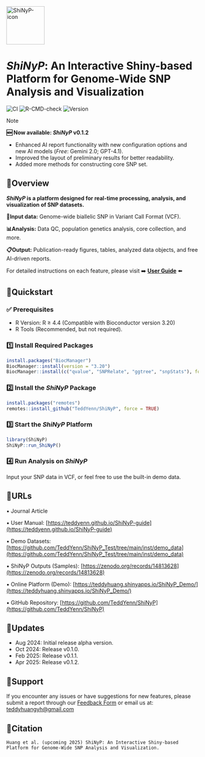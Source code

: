 
<img src="https://github.com/user-attachments/assets/d503aec3-c21a-4e48-99e9-4e5285845b45" alt="ShiNyP-icon" width="100"/>

# _ShiNyP_: An Interactive Shiny-based Platform for Genome-Wide SNP Analysis and Visualization

![CI](https://img.shields.io/github/actions/workflow/status/TeddYenn/ShiNyP/R-CMD-check-Windows-latest.yaml)
![R-CMD-check](https://img.shields.io/github/actions/workflow/status/TeddYenn/ShiNyP/R-CMD-check-macOS_Ubuntu-release.yaml?label=R-CMD-check)
![Version](https://img.shields.io/github/r-package/v/TeddYenn/ShiNyP?label=ShiNyP&color=blue)

<!-- badges: end -->


> [!NOTE] 
> **🆕 Now available: _ShiNyP_ v0.1.2**
> - Enhanced AI report functionality with new configuration options and new AI models (*Free*: Gemini 2.0; GPT-4.1).
> - Improved the layout of preliminary results for better readability.
> - Added more methods for constructing core SNP set.


## 🔸Overview

**_ShiNyP_ is a platform designed for real-time processing, analysis, and visualization of SNP datasets.**

**📄Input data:** Genome-wide biallelic SNP in Variant Call Format (VCF).

**📊Analysis:** Data QC, population genetics analysis, core collection, and more.

**📋Output:** Publication-ready figures, tables, analyzed data objects, and free AI-driven reports.

For detailed instructions on each feature, please visit ➡️ [**User Guide**](https://teddyenn.github.io/ShiNyP-guide/) ⬅️

## 🔸Quickstart

### ✅ Prerequisites
- R Version: R ≥ 4.4 (Compatible with Bioconductor version 3.20)
- R Tools (Recommended, but not required).


### 1️⃣ Install Required Packages
   ```R
   install.packages("BiocManager")
   BiocManager::install(version = "3.20")
   BiocManager::install(c("qvalue", "SNPRelate", "ggtree", "snpStats"), force = TRUE)
   ```
### 2️⃣ Install the _ShiNyP_ Package
   ```R
   install.packages("remotes")
   remotes::install_github("TeddYenn/ShiNyP", force = TRUE)
   ```
### 3️⃣ Start the _ShiNyP_ Platform
   ```R
   library(ShiNyP)
   ShiNyP::run_ShiNyP()
   ```
### 4️⃣ Run Analysis on _ShiNyP_
Input your SNP data in VCF, or feel free to use the built-in demo data.


## 🔸URLs

▪️ Journal Article

▪️ User Manual: [https://teddyenn.github.io/ShiNyP-guide](https://teddyenn.github.io/ShiNyP-guide)

▪️ Demo Datasets: [https://github.com/TeddYenn/ShiNyP_Test/tree/main/inst/demo_data](https://github.com/TeddYenn/ShiNyP_Test/tree/main/inst/demo_data)

▪️ ShiNyP Outputs (Samples): [https://zenodo.org/records/14813628](https://zenodo.org/records/14813628)

▪️ Online Platform (Demo): [https://teddyhuang.shinyapps.io/ShiNyP_Demo/](https://teddyhuang.shinyapps.io/ShiNyP_Demo/)

▪️ GitHub Repository: [https://github.com/TeddYenn/ShiNyP](https://github.com/TeddYenn/ShiNyP)

## 🔸Updates

- Aug 2024: Initial release alpha version.
- Oct 2024: Release v0.1.0.
- Feb 2025: Release v0.1.1.
- Apr 2025: Release v0.1.2.


## 🔸Support

If you encounter any issues or have suggestions for new features, please submit a report through our [Feedback Form](https://forms.gle/GPCggSo5czyNLfoB7) or email us at: teddyhuangyh@gmail.com


## 🔸Citation

```
Huang et al. (upcoming 2025) ShiNyP: An Interactive Shiny-based Platform for Genome-Wide SNP Analysis and Visualization.
```
